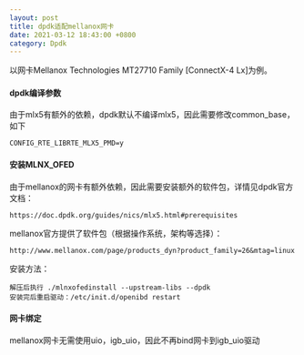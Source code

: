 ```yaml
---
layout: post
title: dpdk适配mellanox网卡
date: 2021-03-12 18:43:00 +0800
category: Dpdk
---
```

以网卡Mellanox Technologies MT27710 Family [ConnectX-4 Lx]为例。
#### dpdk编译参数
由于mlx5有额外的依赖，dpdk默认不编译mlx5，因此需要修改common_base，如下
```
CONFIG_RTE_LIBRTE_MLX5_PMD=y
```
#### 安装MLNX_OFED
由于mellanox的网卡有额外依赖，因此需要安装额外的软件包，详情见dpdk官方文档：
```
https://doc.dpdk.org/guides/nics/mlx5.html#prerequisites
```
mellanox官方提供了软件包（根据操作系统，架构等选择）：
```
http://www.mellanox.com/page/products_dyn?product_family=26&mtag=linux
```
安装方法：
```
解压后执行 ./mlnxofedinstall --upstream-libs --dpdk
安装完后重启驱动：/etc/init.d/openibd restart
```
#### 网卡绑定
mellanox网卡无需使用uio，igb_uio，因此不再bind网卡到igb_uio驱动

